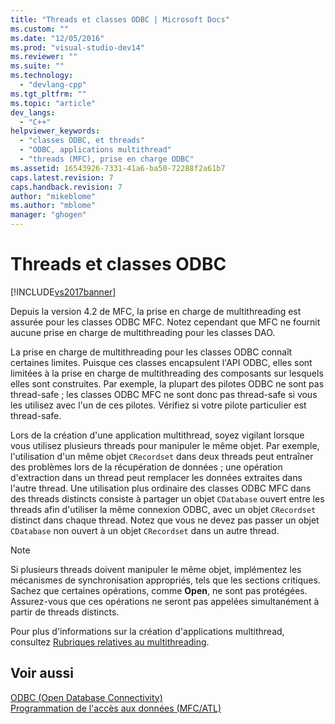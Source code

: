 ```yaml
---
title: "Threads et classes ODBC | Microsoft Docs"
ms.custom: ""
ms.date: "12/05/2016"
ms.prod: "visual-studio-dev14"
ms.reviewer: ""
ms.suite: ""
ms.technology: 
  - "devlang-cpp"
ms.tgt_pltfrm: ""
ms.topic: "article"
dev_langs: 
  - "C++"
helpviewer_keywords: 
  - "classes ODBC, et threads"
  - "ODBC, applications multithread"
  - "threads (MFC), prise en charge ODBC"
ms.assetid: 16543926-7331-41a6-ba50-72288f2a61b7
caps.latest.revision: 7
caps.handback.revision: 7
author: "mikeblome"
ms.author: "mblome"
manager: "ghogen"
---
```

# Threads et classes ODBC
[!INCLUDE[vs2017banner](../../assembler/inline/includes/vs2017banner.md)]

Depuis la version 4.2 de MFC, la prise en charge de multithreading est assurée pour les classes ODBC MFC.  Notez cependant que MFC ne fournit aucune prise en charge de multithreading pour les classes DAO.  
  
 La prise en charge de multithreading pour les classes ODBC connaît certaines limites.  Puisque ces classes encapsulent l'API ODBC, elles sont limitées à la prise en charge de multithreading des composants sur lesquels elles sont construites.  Par exemple, la plupart des pilotes ODBC ne sont pas thread\-safe ; les classes ODBC MFC ne sont donc pas thread\-safe si vous les utilisez avec l'un de ces pilotes.  Vérifiez si votre pilote particulier est thread\-safe.  
  
 Lors de la création d'une application multithread, soyez vigilant lorsque vous utilisez plusieurs threads pour manipuler le même objet.  Par exemple, l'utilisation d'un même objet `CRecordset` dans deux threads peut entraîner des problèmes lors de la récupération de données ; une opération d'extraction dans un thread peut remplacer les données extraites dans l'autre thread.  Une utilisation plus ordinaire des classes ODBC MFC dans des threads distincts consiste à partager un objet `CDatabase` ouvert entre les threads afin d'utiliser la même connexion ODBC, avec un objet `CRecordset` distinct dans chaque thread.  Notez que vous ne devez pas passer un objet `CDatabase` non ouvert à un objet `CRecordset` dans un autre thread.  
  
> [!NOTE]
>  Si plusieurs threads doivent manipuler le même objet, implémentez les mécanismes de synchronisation appropriés, tels que les sections critiques.  Sachez que certaines opérations, comme **Open**, ne sont pas protégées.  Assurez\-vous que ces opérations ne seront pas appelées simultanément à partir de threads distincts.  
  
 Pour plus d'informations sur la création d'applications multithread, consultez [Rubriques relatives au multithreading](../../parallel/multithreading-support-for-older-code-visual-cpp.md).  
  
## Voir aussi  
 [ODBC \(Open Database Connectivity\)](../../data/odbc/open-database-connectivity-odbc.md)   
 [Programmation de l'accès aux données \(MFC\/ATL\)](../../data/data-access-programming-mfc-atl.md)